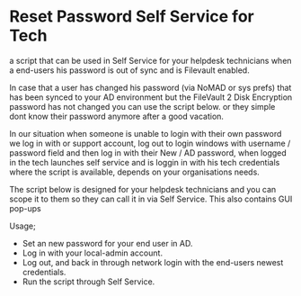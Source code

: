 # Reset Password Self Service for Tech

a script that can be used in Self Service for your helpdesk technicians when a end-users his password is out of sync and is Filevault enabled.

In case that a user has changed his password (via NoMAD or sys prefs) that has been synced to your AD environment but the FileVault 2 Disk Encryption password has not changed you can use the script below.
or they simple dont know their password anymore after a good vacation.

In our situation when someone is unable to login with their own password we log in with or support account, log out to login windows with username / password field and then log in with their New / AD password, when logged in the tech launches self service and is loggin in with his tech credentials where the script is available, depends on your organisations needs.

The script below is designed for your helpdesk technicians and you can scope it to them so they can call it in via Self Service.
This also contains GUI pop-ups

Usage;
- Set an new password for your end user in AD.
- Log in with your local-admin account.
- Log out, and back in through network login with the end-users newest credentials.
- Run the script through Self Service.

